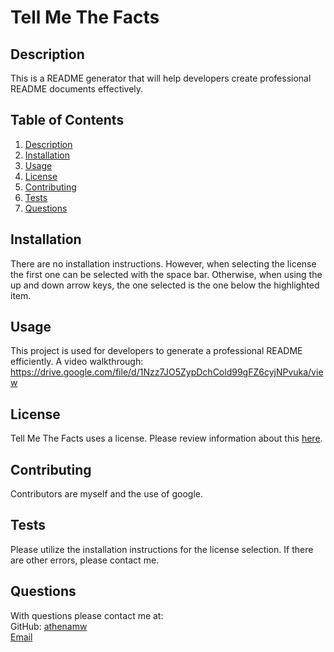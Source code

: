 # Tell Me The Facts

## Description

This is a README generator that will help developers create professional README documents effectively.

## Table of Contents

1. [Description](#description)
2. [Installation](#installation)
3. [Usage](#usage)
4. [License](#license)
5. [Contributing](#contribute)
6. [Tests](#tests)
7. [Questions](#question)

## Installation

There are no installation instructions. However, when selecting the license the first one can be selected with the space bar. Otherwise, when using the up and down arrow keys, the one selected is the one below the highlighted item.

## Usage

This project is used for developers to generate a professional README efficiently.
A video walkthrough: https://drive.google.com/file/d/1Nzz7JO5ZypDchCold99gFZ6cyjNPvuka/view

## License

Tell Me The Facts uses a license. Please review information about this [here]().

## Contributing

Contributors are myself and the use of google.

## Tests

Please utilize the installation instructions for the license selection. If there are other errors, please contact me.

## Questions

With questions please contact me at:  
 GitHub: [athenamw](https://github.com/athenamw)  
 [Email](mailto:wallisathena@gmail.com)
